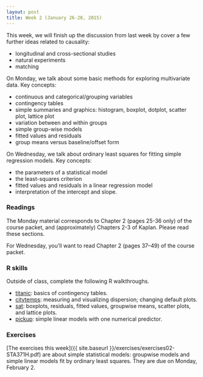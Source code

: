 ```yaml
---
layout: post
title: Week 2 (January 26-28, 2015)
---
```


This week, we will finish up the discussion from last week by cover a few further ideas related to causality:  
* longitudinal and cross-sectional studies  
* natural experiments  
* matching

On Monday, we talk about some basic methods for exploring multivariate data. Key concepts:  
* continuous and categorical/grouping variables  
* contingency tables  
* simple summaries and graphics: histogram, boxplot, dotplot, scatter plot, lattice plot  
* variation between and within groups  
* simple group-wise models  
* fitted values and residuals  
* group means versus baseline/offset form  


On Wednesday, we talk about ordinary least squares for fitting simple regression models. Key concepts:    
* the parameters of a statistical model  
* the least-squares criterion  
* fitted values and residuals in a linear regression model  
* interpretation of the intercept and slope.  


### Readings

The Monday material corresponds to Chapter 2 (pages 25-36 only) of the course packet, and (approximately) Chapters 2-3 of Kaplan.  Please read these sections.

For Wednesday, you'll want to read Chapter 2 (pages 37–49) of the course packet.


### R skills

Outside of class, complete the following R walkthroughs.  
* [titanic](r/titanic/titanic.html): basics of contingency tables.  
* [citytemps](r/citytemps/citytemps.html): measuring and visualizing dispersion; changing default plots.  
* [sat](r/sat/sat.html): boxplots, residuals, fitted values, groupwise means, scatter plots, and lattice plots.  
* [pickup](r/pickup/pickup.html): simple linear models with one numerical predictor.


### Exercises  
[The exercises this week]({{ site.baseurl }}/exercises/exercises02-STA371H.pdf) are about simple statistical models: groupwise models and simple linear models fit by ordinary least squares.  They are due on Monday, February 2.


